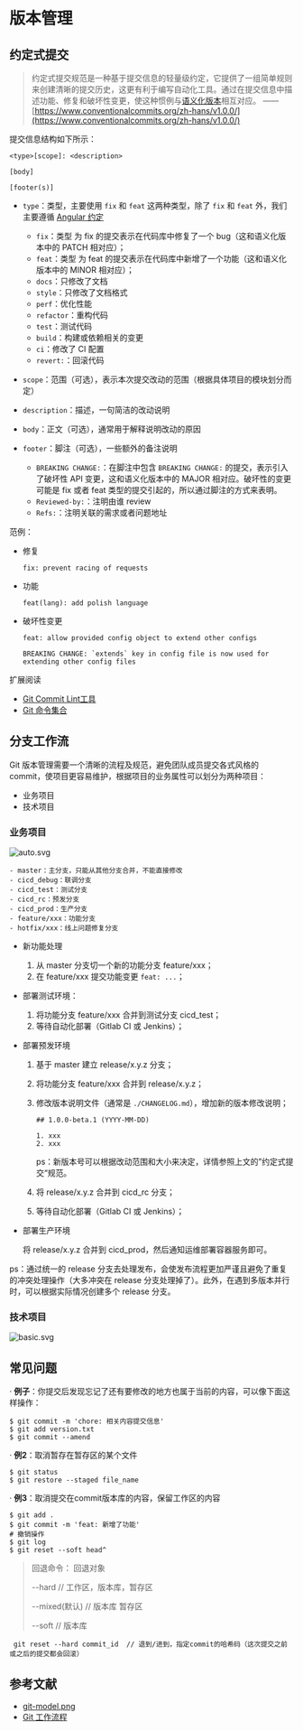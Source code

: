 # 版本管理

## 约定式提交

> 约定式提交规范是一种基于提交信息的轻量级约定，它提供了一组简单规则来创建清晰的提交历史，这更有利于编写自动化工具。通过在提交信息中描述功能、修复和破坏性变更，使这种惯例与[语义化版本](https://semver.org/)相互对应。 —— [https://www.conventionalcommits.org/zh-hans/v1.0.0/](https://www.conventionalcommits.org/zh-hans/v1.0.0/)


提交信息结构如下所示：

```
<type>[scope]: <description>

[body]

[footer(s)]
```

- `type`：类型，主要使用 `fix` 和 `feat` 这两种类型，除了 `fix` 和 `feat` 外，我们主要遵循 [Angular 约定](https://github.com/angular/angular/blob/22b96b9/CONTRIBUTING.md#-commit-message-guidelines)

    - `fix`：类型 为 fix 的提交表示在代码库中修复了一个 bug（这和语义化版本中的 PATCH 相对应）；
    - `feat`：类型 为 feat 的提交表示在代码库中新增了一个功能（这和语义化版本中的 MINOR 相对应）；
    - `docs`：只修改了文档
    - `style`：只修改了文档格式
    - `perf`：优化性能
    - `refactor`：重构代码
    - `test`：测试代码
    - `build`：构建或依赖相关的变更
    - `ci`：修改了 CI 配置
    - `revert:`：回滚代码

- `scope`：范围（可选），表示本次提交改动的范围（根据具体项目的模块划分而定）
- `description`：描述，一句简洁的改动说明
- `body`：正文（可选），通常用于解释说明改动的原因
- `footer`：脚注（可选），一些额外的备注说明

    - `BREAKING CHANGE:`：在脚注中包含 `BREAKING CHANGE:` 的提交，表示引入了破坏性 API 变更，这和语义化版本中的 MAJOR 相对应。破坏性的变更可能是 fix 或者 feat 类型的提交引起的，所以通过脚注的方式来表明。
    - `Reviewed-by:`：注明由谁 review
    - `Refs:`：注明关联的需求或者问题地址

范例：

- 修复

    ```
    fix: prevent racing of requests
    ```

- 功能

    ```
    feat(lang): add polish language
    ```

- 破坏性变更

    ```
    feat: allow provided config object to extend other configs

    BREAKING CHANGE: `extends` key in config file is now used for extending other config files
    ```

扩展阅读

- [Git Commit Lint工具](/guide/tools/commit-linter.md)
- [Git 命令集合](/guide/tools/git-command.md)

## 分支工作流

Git 版本管理需要一个清晰的流程及规范，避免团队成员提交各式风格的commit，使项目更容易维护，根据项目的业务属性可以划分为两种项目：

- 业务项目
- 技术项目

### 业务项目

![auto.svg](./images//git-flow/auto.svg)

```
- master：主分支，只能从其他分支合并，不能直接修改
- cicd_debug：联调分支
- cicd_test：测试分支
- cicd_rc：预发分支
- cicd_prod：生产分支
- feature/xxx：功能分支
- hotfix/xxx：线上问题修复分支
```

- 新功能处理

    1. 从 master 分支切一个新的功能分支 feature/xxx；
    2. 在 feature/xxx 提交功能变更 `feat: ...`；

- 部署测试环境：

    1. 将功能分支 feature/xxx 合并到测试分支 cicd_test；
    2. 等待自动化部署（Gitlab CI 或 Jenkins）；

- 部署预发环境

    1. 基于 master 建立 release/x.y.z 分支；
    2. 将功能分支 feature/xxx 合并到 release/x.y.z；
    3. 修改版本说明文件（通常是 `./CHANGELOG.md`），增加新的版本修改说明；

        ```
        ## 1.0.0-beta.1 (YYYY-MM-DD)
        
        1. xxx
        2. xxx
        ```

        ps：新版本号可以根据改动范围和大小来决定，详情参照上文的”约定式提交“规范。

    4. 将 release/x.y.z 合并到 cicd_rc 分支；
    5. 等待自动化部署（Gitlab CI 或 Jenkins）；

- 部署生产环境

    将 release/x.y.z 合并到 cicd_prod，然后通知运维部署容器服务即可。

ps：通过统一的 release 分支去处理发布，会使发布流程更加严谨且避免了重复的冲突处理操作（大多冲突在 release 分支处理掉了）。此外，在遇到多版本并行时，可以根据实际情况创建多个 release 分支。

### 技术项目

![basic.svg](./images//git-flow/basic.svg)

## 常见问题

· **例子**：你提交后发现忘记了还有要修改的地方也属于当前的内容，可以像下面这样操作：

```shell
$ git commit -m 'chore: 相关内容提交信息'
$ git add version.txt
$ git commit --amend
```

· **例2**：取消暂存在暂存区的某个文件

```shell script
$ git status
$ git restore --staged file_name
```

· **例3**：取消提交在commit版本库的内容，保留工作区的内容

```shell script
$ git add .
$ git commit -m 'feat: 新增了功能'
# 撤销操作
$ git log
$ git reset --soft head^
```

> 回退命令：     回退对象
>
> --hard       // 工作区，版本库，暂存区
>
> --mixed(默认) // 版本库 暂存区
>
> --soft       // 版本库

```shell
 git reset --hard commit_id  // 退到/进到，指定commit的哈希码（这次提交之前或之后的提交都会回滚）
```

## 参考文献

- [git-model.png](./images/git-model.png?raw=true)
- [Git 工作流程](https://www.ruanyifeng.com/blog/2015/12/git-workflow.html)

